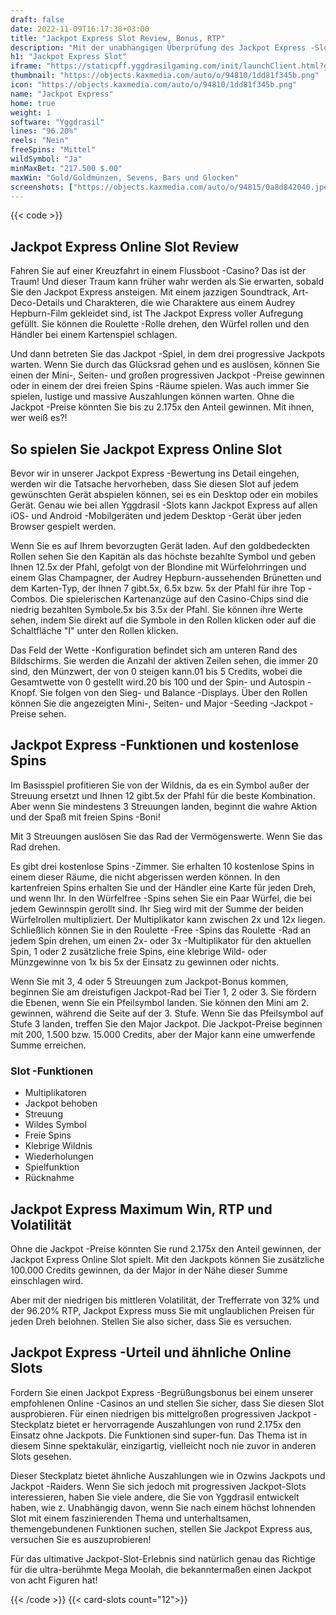 ```yaml
---
draft: false
date: 2022-11-09T16:17:38+03:00
title: "Jackpot Express Slot Review, Bonus, RTP"
description: "Mit der unabhängigen Überprüfung des Jackpot Express -Slot von Yggdrasil können Sie kostenlos oder echtes Geld spielen und hier einen Bonus erhalten!"
h1: "Jackpot Express Slot"
iframe: "https://staticpff.yggdrasilgaming.com/init/launchClient.html?gameid=7373&filePrefix=debug_"
thumbnail: "https://objects.kaxmedia.com/auto/o/94810/1dd81f345b.png"
icon: "https://objects.kaxmedia.com/auto/o/94810/1dd81f345b.png"
name: "Jackpot Express"
home: true
weight: 1
software: "Yggdrasil"
lines: "96.20%"
reels: "Nein"
freeSpins: "Mittel"
wildSymbol: "Ja"
minMaxBet: "217.500 $.00"
maxWin: "Gold/Goldmünzen, Sevens, Bars und Glocken"
screenshots: ["https://objects.kaxmedia.com/auto/o/94815/0a8d842040.jpeg"]
---
```


{{< code >}}<h2>Jackpot Express Online Slot Review</h2><p>Fahren Sie auf einer Kreuzfahrt in einem Flussboot -Casino? Das ist der Traum! Und dieser Traum kann früher wahr werden als Sie erwarten, sobald Sie den Jackpot Express ansteigen. Mit einem jazzigen Soundtrack, Art-Deco-Details und Charakteren, die wie Charaktere aus einem Audrey Hepburn-Film gekleidet sind, ist The Jackpot Express voller Aufregung gefüllt. Sie können die Roulette -Rolle drehen, den Würfel rollen und den Händler bei einem Kartenspiel schlagen.</p><p>Und dann betreten Sie das Jackpot -Spiel, in dem drei progressive Jackpots warten. Wenn Sie durch das Glücksrad gehen und es auslösen, können Sie einen der Mini-, Seiten- und großen progressiven Jackpot -Preise gewinnen oder in einem der drei freien Spins -Räume spielen. Was auch immer Sie spielen, lustige und massive Auszahlungen können warten. Ohne die Jackpot -Preise könnten Sie bis zu 2.175x den Anteil gewinnen. Mit ihnen, wer weiß es?!</p><h2>So spielen Sie Jackpot Express Online Slot</h2><p>Bevor wir in unserer Jackpot Express -Bewertung ins Detail eingehen, werden wir die Tatsache hervorheben, dass Sie diesen Slot auf jedem gewünschten Gerät abspielen können, sei es ein Desktop oder ein mobiles Gerät. Genau wie bei allen Yggdrasil -Slots kann Jackpot Express auf allen iOS- und Android -Mobilgeräten und jedem Desktop -Gerät über jeden Browser gespielt werden.</p><p>Wenn Sie es auf Ihrem bevorzugten Gerät laden. Auf den goldbedeckten Rollen sehen Sie den Kapitän als das höchste bezahlte Symbol und geben Ihnen 12.5x der Pfahl, gefolgt von der Blondine mit Würfelohrringen und einem Glas Champagner, der Audrey Hepburn-aussehenden Brünetten und dem Karten-Typ, der Ihnen 7 gibt.5x, 6.5x bzw. 5x der Pfahl für ihre Top -Combos. Die spielerischen Kartenanzüge auf den Casino-Chips sind die niedrig bezahlten Symbole.5x bis 3.5x der Pfahl. Sie können ihre Werte sehen, indem Sie direkt auf die Symbole in den Rollen klicken oder auf die Schaltfläche "I" unter den Rollen klicken.</p><p>Das Feld der Wette -Konfiguration befindet sich am unteren Rand des Bildschirms. Sie werden die Anzahl der aktiven Zeilen sehen, die immer 20 sind, den Münzwert, der von 0 steigen kann.01 bis 5 Credits, wobei die Gesamtwette von 0 gestellt wird.20 bis 100 und der Spin- und Autospin -Knopf. Sie folgen von den Sieg- und Balance -Displays. Über den Rollen können Sie die angezeigten Mini-, Seiten- und Major -Seeding -Jackpot -Preise sehen.</p><h2>Jackpot Express -Funktionen und kostenlose Spins</h2><p>Im Basisspiel profitieren Sie von der Wildnis, da es ein Symbol außer der Streuung ersetzt und Ihnen 12 gibt.5x der Pfahl für die beste Kombination. Aber wenn Sie mindestens 3 Streuungen landen, beginnt die wahre Aktion und der Spaß mit freien Spins -Boni!</p><p>Mit 3 Streuungen auslösen Sie das Rad der Vermögenswerte. Wenn Sie das Rad drehen.</p><p>Es gibt drei kostenlose Spins -Zimmer. Sie erhalten 10 kostenlose Spins in einem dieser Räume, die nicht abgerissen werden können. In den kartenfreien Spins erhalten Sie und der Händler eine Karte für jeden Dreh, und wenn Ihr. In den Würfelfree -Spins sehen Sie ein Paar Würfel, die bei jedem Gewinnspin gerollt sind. Ihr Sieg wird mit der Summe der beiden Würfelrollen multipliziert. Der Multiplikator kann zwischen 2x und 12x liegen. Schließlich können Sie in den Roulette -Free -Spins das Roulette -Rad an jedem Spin drehen, um einen 2x- oder 3x -Multiplikator für den aktuellen Spin, 1 oder 2 zusätzliche freie Spins, eine klebrige Wild- oder Münzgewinne von 1x bis 5x der Einsatz zu gewinnen oder nichts.</p><p>Wenn Sie mit 3, 4 oder 5 Streuungen zum Jackpot-Bonus kommen, beginnen Sie am dreistufigen Jackpot-Rad bei Tier 1, 2 oder 3. Sie fördern die Ebenen, wenn Sie ein Pfeilsymbol landen. Sie können den Mini am 2. gewinnen, während die Seite auf der 3. Stufe. Wenn Sie das Pfeilsymbol auf Stufe 3 landen, treffen Sie den Major Jackpot. Die Jackpot-Preise beginnen mit 200, 1.500 bzw. 15.000 Credits, aber der Major kann eine umwerfende Summe erreichen.</p><h3>
Slot -Funktionen</h3><ul>
<li></span>
Multiplikatoren</li>
<li></span>
Jackpot behoben</li>
<li></span>
Streuung</li>
<li></span>
Wildes Symbol</li>
<li></span>
Freie Spins</li>
<li></span>
Klebrige Wildnis</li>
<li></span>
Wiederholungen</li>
<li></span>
Spielfunktion</li>
<li></span>
Rücknahme</li></ul><h2>Jackpot Express Maximum Win, RTP und Volatilität</h2><p>Ohne die Jackpot -Preise könnten Sie rund 2.175x den Anteil gewinnen, der Jackpot Express Online Slot spielt. Mit den Jackpots können Sie zusätzliche 100.000 Credits gewinnen, da der Major in der Nähe dieser Summe einschlagen wird.</p><p>Aber mit der niedrigen bis mittleren Volatilität, der Trefferrate von 32% und der 96.20% RTP, Jackpot Express muss Sie mit unglaublichen Preisen für jeden Dreh belohnen. Stellen Sie also sicher, dass Sie es versuchen.</p><h2>Jackpot Express -Urteil und ähnliche Online Slots</h2><p>Fordern Sie einen Jackpot Express -Begrüßungsbonus bei einem unserer empfohlenen Online -Casinos an und stellen Sie sicher, dass Sie diesen Slot ausprobieren. Für einen niedrigen bis mittelgroßen progressiven Jackpot -Steckplatz bietet er hervorragende Auszahlungen von rund 2.175x den Einsatz ohne Jackpots. Die Funktionen sind super-fun. Das Thema ist in diesem Sinne spektakulär, einzigartig, vielleicht noch nie zuvor in anderen Slots gesehen.</p><p>Dieser Steckplatz bietet ähnliche Auszahlungen wie in Ozwins Jackpots und Jackpot -Raiders. Wenn Sie sich jedoch mit progressiven Jackpot-Slots interessieren, haben Sie viele andere, die Sie von Yggdrasil entwickelt haben, wie z. Unabhängig davon, wenn Sie nach einem höchst lohnenden Slot mit einem faszinierenden Thema und unterhaltsamen, themengebundenen Funktionen suchen, stellen Sie Jackpot Express aus, versuchen Sie es auszuprobieren!</p><p>Für das ultimative Jackpot-Slot-Erlebnis sind natürlich genau das Richtige für die ultra-berühmte Mega Moolah, die bekanntermaßen einen Jackpot von acht Figuren hat!</p>{{< /code >}}
{{< card-slots count="12">}}